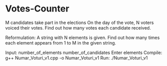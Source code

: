 # Votes-Counter
M candidates take part in the elections
On the day of the vote, N voters voiced their votes.
Find out how many votes each candidate received.

Reformulation: A string with N elements is given. Find out how many times each element appears from 1 to M in the given string.

Input: number_of_elements number_of_candidates Enter elements
Compile: g++ Numar_Voturi_v1.cpp -o Numar_Voturi_v1
Run: ./Numar_Voturi_v1
